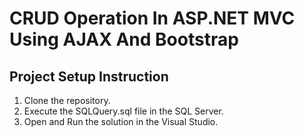 # CRUD Operation In ASP.NET MVC Using AJAX And Bootstrap

## Project Setup Instruction ##
1. Clone the repository.
2. Execute the SQLQuery.sql file in the SQL Server.
3. Open and Run the solution in the Visual Studio.
